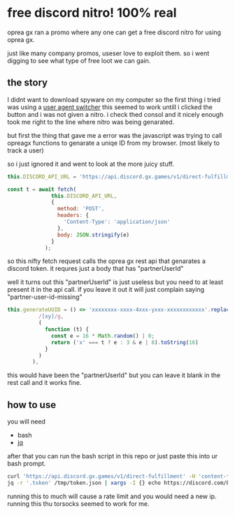 # free discord nitro! 100% real
oprea gx ran a promo where any one can get a free discord nitro for using oprea gx.

just like many company promos, useser love to exploit them. so i went digging to see what type of free loot we can gain.

## the story
I didnt want to download spyware on my computer so the first thing i tried was using a [user agent switcher](https://addons.mozilla.org/en-US/firefox/addon/user-agent-string-switcher/)
this seemed to work untill i clicked the button and i was not given a nitro. i check thed consol and it nicely enough took me right to the line where nitro was being genarated.

but first the thing that gave me a error was the javascript was trying to call opreagx functions to genarate a uniqe ID from my browser. (most likely to track a user)

so i just ignored it and went to look at the more juicy stuff.
```javascript
this.DISCORD_API_URL = 'https://api.discord.gx.games/v1/direct-fulfillment'

const t = await fetch(
              this.DISCORD_API_URL,
              {
                method: 'POST',
                headers: {
                  'Content-Type': 'application/json'
                },
                body: JSON.stringify(e)
              }
            );
```
so this nifty fetch request calls the oprea gx rest api that genarates a discord token. it requres just a body that has "partnerUserId"

well it turns out this "partnerUserId" is just useless but you need to at least present it in the api call. if you leave it out it will just complain saying "partner-user-id-missing"

```javascript
this.generateUUID = () => 'xxxxxxxx-xxxx-4xxx-yxxx-xxxxxxxxxxxx'.replace(
          /[xy]/g,
          (
            function (t) {
              const e = 16 * Math.random() | 0;
              return ('x' === t ? e : 3 & e | 8).toString(16)
            }
          )
        ),
```
this would have been the "partnerUserId" but you can leave it blank in the rest call and it works fine.


## how to use
you will need
- bash
- [jq](https://github.com/jqlang/jq)

after that you can run the bash script in this repo or just paste this into ur bash prompt.

```bash 
curl 'https://api.discord.gx.games/v1/direct-fulfillment' -H 'content-type: application/json' -d '{"partnerUserId":""}' -so /tmp/token.json;
jq -r '.token' /tmp/token.json | xargs -I {} echo https://discord.com/billing/partner-promotions/1180231712274387115/{};
```

running this to much will cause a rate limit and you would need a new ip. running this thu torsocks seemed to work for me.
